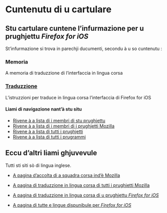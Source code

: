 # Cuntenutu di u cartulare

## Stu cartulare cuntene l’infurmazione per u prughjettu _Firefox for iOS_

St’infurmazione si trova in parechji ducumenti, secondu à u so cuntenutu :

### __Memoria__
A memoria di traduzzione di l’interfaccia in lingua corsa
### [__Traduzzione__](Traduzzione.md)
L’istruzzioni per traduce in lingua corsa l’interfaccia di Firefox for iOS

#### Liami di navigazione nant’à stu situ
- [Rivene à a lista di i membri di stu prughjettu](./)
- [Rivene à a lista di i membri di i prughjetti Mozilla](../)
- [Rivene à a lista di tutti i prughjetti](../../)
- [Rivene à a lista di tutti i prugrammi](../../../../../#readme)

## Eccu d’altri liami ghjuvevule
Tutti sti siti sò di lingua inglese.

- [A pagina d’accolta di a squadra corsa ind’è Mozilla](https://pontoon.mozilla.org/co/info/)

- [A pagina di traduzzione in lingua corsa di tutti i prughjetti Mozilla](https://pontoon.mozilla.org/co/)

- [A pagina di traduzzione in lingua corsa di u prughjettu _Firefox for iOS_](https://pontoon.mozilla.org/co/firefox-for-ios/)

- [A pagina di tutte e lingue dispunibule per _Firefox for iOS_](https://pontoon.mozilla.org/projects/firefox-for-ios/)
